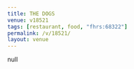 ```yaml
---
title: THE DOGS
venue: v18521
tags: [restaurant, food, "fhrs:68322"]
permalink: /v/18521/
layout: venue
---
```

null